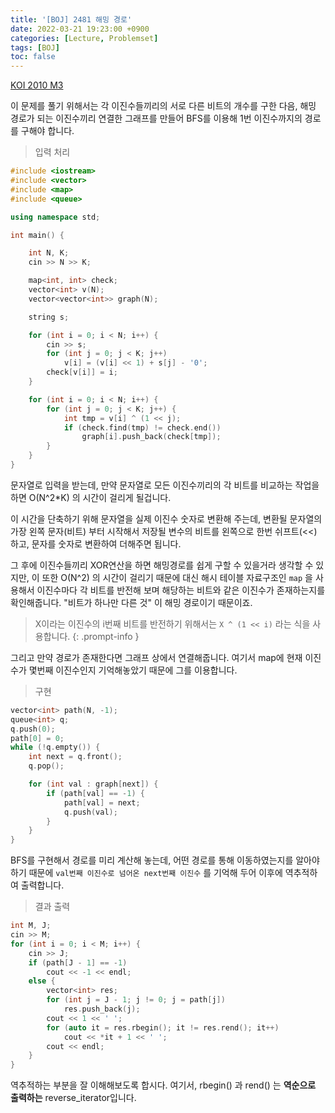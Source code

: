 ```yaml
---
title: '[BOJ] 2481 해밍 경로'
date: 2022-03-21 19:23:00 +0900
categories: [Lecture, Problemset]
tags: [BOJ]
toc: false
---
```


[KOI 2010 M3](https://www.acmicpc.net/problem/2481)

이 문제를 풀기 위해서는 각 이진수들끼리의 서로 다른 비트의 개수를 구한 다음, 해밍 경로가 되는 이진수끼리 연결한 그래프를 만들어 BFS를 이용해 1번 이진수까지의 경로를 구해야 합니다.

> 입력 처리

```cpp
#include <iostream>
#include <vector>
#include <map>
#include <queue>

using namespace std;

int main() {

	int N, K;
	cin >> N >> K;

	map<int, int> check;
	vector<int> v(N);
	vector<vector<int>> graph(N);

	string s;

	for (int i = 0; i < N; i++) {
		cin >> s;
		for (int j = 0; j < K; j++)
			v[i] = (v[i] << 1) + s[j] - '0';
		check[v[i]] = i;
	}

	for (int i = 0; i < N; i++) {
		for (int j = 0; j < K; j++) {
			int tmp = v[i] ^ (1 << j);
			if (check.find(tmp) != check.end())
				graph[i].push_back(check[tmp]);
		}
	}
}
```

문자열로 입력을 받는데, 만약 문자열로 모든 이진수끼리의 각 비트를 비교하는 작업을 하면 O(N^2*K) 의 시간이 걸리게 될겁니다.

이 시간을 단축하기 위해 문자열을 실제 이진수 숫자로 변환해 주는데, 변환될 문자열의 가장 왼쪽 문자(비트) 부터 시작해서 저장될 변수의 비트를 왼쪽으로 한번 쉬프트(<<) 하고, 문자를 숫자로 변환하여 더해주면 됩니다.

그 후에 이진수들끼리 XOR연산을 하면 해밍경로를 쉽게 구할 수 있을거라 생각할 수 있지만, 이 또한 O(N^2) 의 시간이 걸리기 때문에 대신 해시 테이블 자료구조인 `map` 을 사용해서 이진수마다 각 비트를 반전해 보며 해당하는 비트와 같은 이진수가 존재하는지를 확인해줍니다. "비트가 하나만 다른 것" 이 해밍 경로이기 때문이죠.

> X이라는 이진수의 i번째 비트를 반전하기 위해서는 `X ^ (1 << i)` 라는 식을 사용합니다.
{: .prompt-info }

그리고 만약 경로가 존재한다면 그래프 상에서 연결해줍니다. 여기서 map에 현재 이진수가 몇번째 이진수인지 기억해놓았기 때문에 그를 이용합니다.

> 구현

```cpp
vector<int> path(N, -1);
queue<int> q;
q.push(0);
path[0] = 0;
while (!q.empty()) {
    int next = q.front();
    q.pop();

    for (int val : graph[next]) {
        if (path[val] == -1) {
            path[val] = next;
            q.push(val);
        }
    }
}
```

BFS를 구현해서 경로를 미리 계산해 놓는데, 어떤 경로를 통해 이동하였는지를 알아야 하기 때문에 `val번째 이진수로 넘어온 next번째 이진수` 를 기억해 두어 이후에 역추적하여 출력합니다.

> 결과 출력

```cpp
int M, J;
cin >> M;
for (int i = 0; i < M; i++) {
    cin >> J;
    if (path[J - 1] == -1)
        cout << -1 << endl;
    else {
        vector<int> res;
        for (int j = J - 1; j != 0; j = path[j])
            res.push_back(j);
        cout << 1 << ' ';
        for (auto it = res.rbegin(); it != res.rend(); it++)
            cout << *it + 1 << ' ';
        cout << endl;
    }
}
```

역추적하는 부분을 잘 이해해보도록 합시다. 여기서, rbegin() 과 rend() 는 **역순으로 출력하는** reverse_iterator입니다.